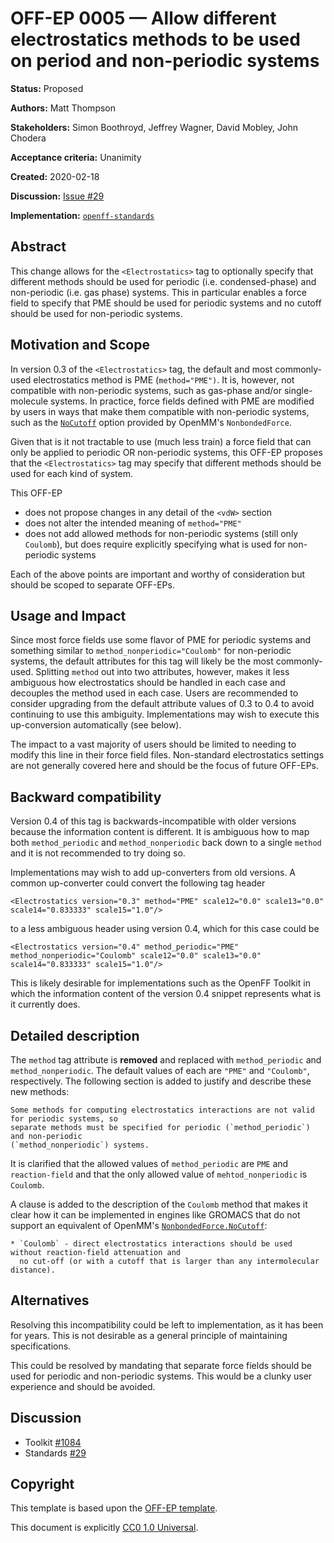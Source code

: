 # OFF-EP 0005 — Allow different electrostatics methods to be used on period and non-periodic systems

**Status:** Proposed

**Authors:** Matt Thompson

**Stakeholders:** Simon Boothroyd, Jeffrey Wagner, David Mobley, John Chodera

**Acceptance criteria:** Unanimity

**Created:** 2020-02-18

**Discussion:** [Issue #29](https://github.com/openforcefield/standards/issues/29)

**Implementation:** [``openff-standards``](https://github.com/openforcefield/openff-standards)

## Abstract

This change allows for the `<Electrostatics>` tag to optionally specify that different methods
should be used for periodic (i.e. condensed-phase) and non-periodic (i.e. gas phase) systems. This
in particular enables a force field to specify that PME should be used for periodic systems and no
cutoff should be used for non-periodic systems.

## Motivation and Scope

In version 0.3 of the `<Electrostatics>` tag, the default and most commonly-used electrostatics
method is PME (`method="PME")`. It is, however, not compatible with non-periodic systems, such as
gas-phase and/or single-molecule systems. In practice, force fields defined with PME are modified by
users in ways that make them compatible with non-periodic systems, such as the
[``NoCutoff``](http://docs.openmm.org/latest/userguide/theory/02_standard_forces.html?highlight=nocutoff#coulomb-interaction-without-cutoff)
option provided by OpenMM's ``NonbondedForce``.

Given that is it not tractable to use (much less train) a force field that can only be applied to
periodic OR non-periodic systems, this OFF-EP proposes that the `<Electrostatics>` tag may specify
that different methods should be used for each kind of system.

This OFF-EP
* does not propose changes in any detail of the `<vdW>` section
* does not alter the intended meaning of `method="PME"`
* does not add allowed methods for non-periodic systems (still only `Coulomb`), but does require
  explicitly specifying what is used for non-periodic systems

Each of the above points are important and worthy of consideration but should be scoped to separate OFF-EPs.

## Usage and Impact

Since most force fields use some flavor of PME for periodic systems and something similar to
`method_nonperiodic="Coulomb"` for non-periodic systems, the default attributes for this tag will
likely be the most commonly-used. Splitting `method` out into two attributes, however, makes it less
ambiguous how electrostatics should be handled in each case and decouples the method used in each
case. Users are recommended to consider upgrading from the default attribute values of 0.3 to 0.4 to avoid
continuing to use this ambiguity. Implementations may wish to execute this up-conversion
automatically (see below).

The impact to a vast majority of users should be limited to needing to modify this line in their
force field files. Non-standard electrostatics settings are not generally covered here and should be
the focus of future OFF-EPs.

## Backward compatibility

Version 0.4 of this tag is backwards-incompatible with older versions because the information
content is different. It is ambiguous how to map both `method_periodic` and `method_nonperiodic`
back down to a single `method` and it is not recommended to try doing so.

Implementations may wish to add up-converters from old versions. A common up-converter could convert the
following tag header

```
<Electrostatics version="0.3" method="PME" scale12="0.0" scale13="0.0" scale14="0.833333" scale15="1.0"/>
```

to a less ambiguous header using version 0.4, which for this case could be

```
<Electrostatics version="0.4" method_periodic="PME" method_nonperiodic="Coulomb" scale12="0.0" scale13="0.0" scale14="0.833333" scale15="1.0"/>
```

This is likely desirable for implementations such as the OpenFF Toolkit in which the information
content of the version 0.4 snippet represents what is it currently does.

## Detailed description

The `method` tag attribute is **removed** and replaced with `method_periodic` and `method_nonperiodic`.
The default values of each are `"PME"` and `"Coulomb"`, respectively. The following section is added
to justify and describe these new methods:

```
Some methods for computing electrostatics interactions are not valid for periodic systems, so
separate methods must be specified for periodic (`method_periodic`) and non-periodic
(`method_nonperiodic`) systems.
```

It is clarified that the allowed values of `method_periodic` are `PME` and `reaction-field` and that the only
allowed value of `mehtod_nonperiodic` is `Coulomb`.

A clause is added to the description of the `Coulomb` method that makes it clear how it can be
implemented in engines like GROMACS that do not support an equivalent of OpenMM's
[``NonbondedForce.NoCutoff``](http://docs.openmm.org/latest/userguide/theory/02_standard_forces.html?highlight=nocutoff#coulomb-interaction-without-cutoff):

```
* `Coulomb` - direct electrostatics interactions should be used without reaction-field attenuation and
  no cut-off (or with a cutoff that is larger than any intermolecular distance).
```

## Alternatives

Resolving this incompatibility could be left to implementation, as it has been for years. This is not
desirable as a general principle of maintaining specifications.

This could be resolved by mandating that separate force fields should be used for periodic and
non-periodic systems. This would be a clunky user experience and should be avoided.

## Discussion

- Toolkit [#1084](https://github.com/openforcefield/openff-toolkit/issues/1084)
- Standards [#29](https://github.com/openforcefield/standards/issues/29)

## Copyright

This template is based upon the
[OFF-EP template](https://openforcefield.github.io/standards/enhancement-proposals/off-ep-template/).

This document is explicitly [CC0 1.0 Universal](https://creativecommons.org/publicdomain/zero/1.0/).
